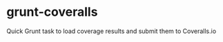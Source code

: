 grunt-coveralls
===============

Quick Grunt task to load coverage results and submit them to Coveralls.io 
